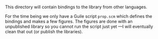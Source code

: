
This directory will contain bindings to the library from other languages.

For the time being we only have a Guile script `prop.scm` which defines the bindings and makes a few figures. The figures are done with an unpublished library so you cannot run the script just yet —I will eventually clean that out (or publish the libraries).
